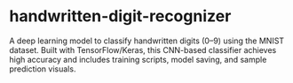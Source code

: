 # handwritten-digit-recognizer
A deep learning model to classify handwritten digits (0–9) using the MNIST dataset. Built with TensorFlow/Keras, this CNN-based classifier achieves high accuracy and includes training scripts, model saving, and sample prediction visuals.
